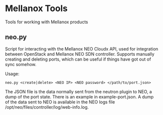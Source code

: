 # Mellanox Tools

Tools for working with Mellanox products

## neo.py

Script for interacting with the Mellanox NEO Cloudx API, used for integration
between OpenStack and Mellanox NEO SDN controller. Supports manually creating
and deleting ports, which can be useful if things have got out of sync somehow.

Usage:

    neo.py <create|delete> <NEO IP> <NEO password> </path/to/port.json>

The JSON file is the data normally sent from the neutron plugin to NEO, a dump
of the port state. There is an example in example-port.json. A dump of the data
sent to NEO is available in the NEO logs file
/opt/neo/files/controller/log/web-info.log.
